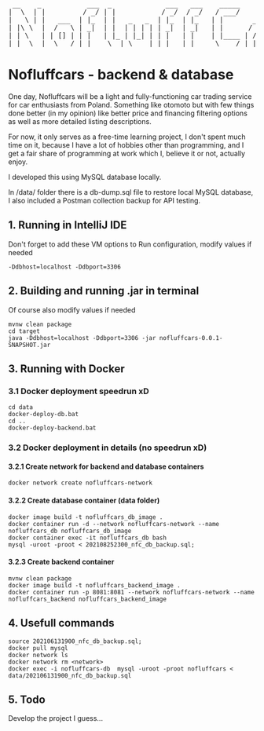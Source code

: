 <pre>
 __    _           ___  _             ___   ___    _____
|  \  | |         / _/ | |           / _/  / _/   / ___/     by Max U
|   \ | |   ___  | |_  | |   _   _  | |_  | |_   | |       ___    ___  _____
| |\ \  |  /   \ | _|  | |  | | | | | _|  | _|   | |      / _ \  |  / |  __/
| | \   | | [] | | |   | |_ | |_| | | |   | |    | |____ | /_\ | | |  |__  |
|_|  \__|  \___/ |_|    \__| \____| |_|   |_|     \____/ |_| |_| |_|  \____|
</pre>

# Nofluffcars - backend & database
One day, Nofluffcars will be a light and fully-functioning car trading service for
car enthusiasts from Poland. Something like otomoto but with few things done better 
(in my opinion) like better price and financing filtering options as well as more 
detailed listing descriptions.

For now, it only serves as a free-time learning project, I don't spent much time on it,
because I have a lot of hobbies other than programming, and I get a fair share of 
programming at work which I, believe it or not, actually enjoy.

I developed this using MySQL database locally.

In /data/ folder there is a db-dump.sql file to restore local MySQL database, I also
included a Postman collection backup for API testing.

## 1. Running in IntelliJ IDE
Don't forget to add these VM options to Run configuration, modify values if needed
```
-Ddbhost=localhost -Ddbport=3306
```

## 2. Building and running .jar in terminal
Of course also modify values if needed
```
mvnw clean package
cd target
java -Ddbhost=localhost -Ddbport=3306 -jar nofluffcars-0.0.1-SNAPSHOT.jar
```

## 3. Running with Docker
### 3.1 Docker deployment speedrun xD 
```
cd data
docker-deploy-db.bat
cd ..
docker-deploy-backend.bat
```
### 3.2 Docker deployment in details (no speedrun xD)
#### 3.2.1 Create network for backend and database containers
```
docker network create nofluffcars-network
```
#### 3.2.2 Create database container (data folder)
```
docker image build -t nofluffcars_db_image .
docker container run -d --network nofluffcars-network --name nofluffcars_db nofluffcars_db_image
docker container exec -it nofluffcars_db bash
mysql -uroot -proot < 202108252300_nfc_db_backup.sql;
```
#### 3.2.3 Create backend container
```
mvnw clean package
docker image build -t nofluffcars_backend_image .
docker container run -p 8081:8081 --network nofluffcars-network --name nofluffcars_backend nofluffcars_backend_image
```



## 4. Usefull commands
```
source 202106131900_nfc_db_backup.sql;
docker pull mysql
docker network ls
docker network rm <network>
docker exec -i nofluffcars-db  mysql -uroot -proot nofluffcars < data/202106131900_nfc_db_backup.sql
```

## 5. Todo
Develop the project I guess...